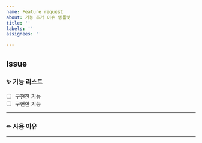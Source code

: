 ```yaml
---
name: Feature request
about: 기능 추가 이슈 템플릿
title: ''
labels: ''
assignees: ''

---
```


## **Issue**

### ✨ 기능 리스트
- [ ] 구현한 기능
- [ ] 구현한 기능
---

### ✏ 사용 이유

---
